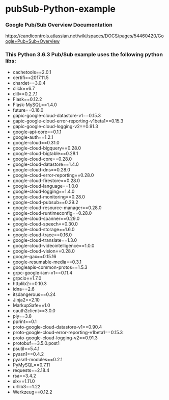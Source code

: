 # pubSub-Python-example

### Google Pub/Sub Overview Documentation
https://candicontrols.atlassian.net/wiki/spaces/DOCS/pages/54460420/Google+Pub+Sub+Overview

### This Python 3.6.3 Pub/Sub example uses the following python libs:

- cachetools==2.0.1
- certifi==2017.11.5
- chardet==3.0.4
- click==6.7
- dill==0.2.7.1
- Flask==0.12.2
- Flask-MySQL==1.4.0
- future==0.16.0
- gapic-google-cloud-datastore-v1==0.15.3
- gapic-google-cloud-error-reporting-v1beta1==0.15.3
- gapic-google-cloud-logging-v2==0.91.3
- google-api-core==0.1.1
- google-auth==1.2.1
- google-cloud==0.31.0
- google-cloud-bigquery==0.28.0
- google-cloud-bigtable==0.28.1
- google-cloud-core==0.28.0
- google-cloud-datastore==1.4.0
- google-cloud-dns==0.28.0
- google-cloud-error-reporting==0.28.0
- google-cloud-firestore==0.28.0
- google-cloud-language==1.0.0
- google-cloud-logging==1.4.0
- google-cloud-monitoring==0.28.0
- google-cloud-pubsub==0.29.2
- google-cloud-resource-manager==0.28.0
- google-cloud-runtimeconfig==0.28.0
- google-cloud-spanner==0.29.0
- google-cloud-speech==0.30.0
- google-cloud-storage==1.6.0
- google-cloud-trace==0.16.0
- google-cloud-translate==1.3.0
- google-cloud-videointelligence==1.0.0
- google-cloud-vision==0.28.0
- google-gax==0.15.16
- google-resumable-media==0.3.1
- googleapis-common-protos==1.5.3
- grpc-google-iam-v1==0.11.4
- grpcio==1.7.0
- httplib2==0.10.3
- idna==2.6
- itsdangerous==0.24
- Jinja2==2.10
- MarkupSafe==1.0
- oauth2client==3.0.0
- ply==3.8
- pprint==0.1
- proto-google-cloud-datastore-v1==0.90.4
- proto-google-cloud-error-reporting-v1beta1==0.15.3
- proto-google-cloud-logging-v2==0.91.3
- protobuf==3.5.0.post1
- psutil==5.4.1
- pyasn1==0.4.2
- pyasn1-modules==0.2.1
- PyMySQL==0.7.11
- requests==2.18.4
- rsa==3.4.2
- six==1.11.0
- urllib3==1.22
- Werkzeug==0.12.2
